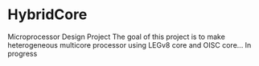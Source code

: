 # HybridCore
Microprocessor Design Project
The goal of this project is to make heterogeneous multicore processor using LEGv8 core and OISC core...
In progress
